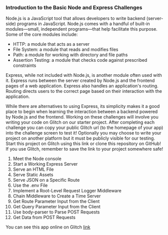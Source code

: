 ### Introduction to the Basic Node and Express Challenges

Node.js is a JavaScript tool that allows developers to write backend (server-side) programs in JavaScript. Node.js comes with a handful of built-in modules—small, independent programs—that help facilitate this purpose. Some of the core modules include:

+ HTTP: a module that acts as a server
+ File System: a module that reads and modifies files
+ Path: a module for working with directory and file paths
+ Assertion Testing: a module that checks code against prescribed constraints

Express, while not included with Node.js, is another module often used with it. Express runs between the server created by Node.js and the frontend pages of a web application. Express also handles an application's routing. Routing directs users to the correct page based on their interaction with the application.

While there are alternatives to using Express, its simplicity makes it a good place to begin when learning the interaction between a backend powered by Node.js and the frontend. Working on these challenges will involve you writing your code on Glitch on our starter project. After completing each challenge you can copy your public Glitch url (to the homepage of your app) into the challenge screen to test it! Optionally you may choose to write your project on another platform but it must be publicly visible for our testing.
Start this project on Glitch using this link or clone this repository on GitHub! If you use Glitch, remember to save the link to your project somewhere safe!

1. Meet the Node console
1. Start a Working Express Server
1. Serve an HTML File
1. Serve Static Assets
1. Serve JSON on a Specific Route
1. Use the .env File
1. Implement a Root-Level Request Logger Middleware
1. Chain Middleware to Create a Time Server
1. Get Route Parameter Input from the Client
1. Get Query Parameter Input from the Client
1. Use body-parser to Parse POST Requests
1. Get Data from POST Requests

You can see this app online on Glitch [link](https://gold-math.glitch.me "app")
